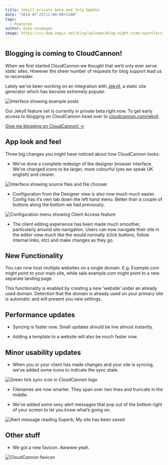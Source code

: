 ```yaml
---
title: Jekyll private beta and July Update
date: "2014-07-25T12:00:00+1200"
tags:
  - Features
author: mike-neumegen
image: https://cc-dam.imgix.net/blog/uploads/blog-night-time-sparklers.jpg
---
```

## Blogging is coming to CloudCannon\!

When we first started CloudCannon we thought that we’d only ever serve static sites. However the sheer number of requests for blog support lead us to reconsider.

Lately we've been working on an integration with [Jekyll](http://jekyllrb.com), a static site generator which has become extremely popular.

![Interface showing example posts](https://cc-dam.imgix.net/blog/assets/blog/july14-update/jekyll.png)

Our Jekyll feature set is currently in private beta right now. To get early access to blogging on CloudCannon head over to [cloudcannon.com/jekyll](/jekyll).

<div><a class="btn" href="/jekyll">Give me blogging on CloudCannon! &rarr;</a></div>

## App look and feel

Three big changes you might have noticed about how CloudCannon looks:

* We’ve done a complete redesign of the designer browser interface. We’ve changed icons to be larger, more colourful (yes we speak UK english) and clearer.

![Interface showing source files and file chooser](https://cc-dam.imgix.net/blog/assets/blog/july14-update/site_icons.png)

* Configuration from the Designer view is also now much much easier. Config has it’s own tab down the left hand menu. Better than a couple of buttons along the bottom we had previously.

![Configuration menu showing Client Access feature](https://cc-dam.imgix.net/blog/assets/blog/july14-update/config.png)

* The client editing experience has been made much smoother, particularly around site navigation. Users can now navigate their site in the editor view much like the would normally (click buttons, follow internal links, etc) and make changes as they go.

## New Functionality

You can now host multiple websites on a single domain. E.g. Example.com might point to your main site, while sale.example.com might point to a new separate landing page.

This functionality is enabled by creating a new ‘website’ under an already used domain. Detection that the domain is already used on your primary site is automatic and will present you new settings.

## Performance updates

* Syncing is faster now. Small updates should be live almost instantly.

* Adding a template to a website will also be much faster now.

## Minor usability updates

* When you or your client has made changes and your site is syncing, we’ve added some icons to indicate the sync state.

![Green tick sync icon in CloudCannon logo](https://cc-dam.imgix.net/blog/assets/blog/july14-update/sync_icon.png)

* Filenames are now smarter. They span over two lines and truncate in the middle.

* We’ve added some sexy alert messages that pop out of the bottom right of your screen to let you know what’s going on.

![Alert message reading Superb, My site has been saved](https://cc-dam.imgix.net/blog/assets/blog/july14-update/update_alert.png)

## Other stuff

* We got a new favicon. Awwww yeah.

![CloudCannon favicon](https://cc-dam.imgix.net/blog/assets/blog/july14-update/fav_icon.png)
